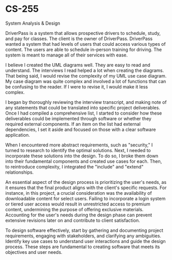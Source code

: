 # CS-255
System Analysis &amp; Design

DriverPass is a system that allows prospective drivers to schedule, study, and pay for classes. The client is the owner of DriverPass. 
DriverPass wanted a system that had levels of users that could access various types of content. The users are able to schedule in-person training for driving. The system is meant to manage all of their services with ease. 

I believe I created the UML diagrams well. They are easy to read and understand. The interviews I read helped a lot when creating the diagrams. That being said, I would revise the complexity of my UML use case diagram. My case diagram was quite complex and involved a lot of functions that can be confusing to the reader. If I were to revise it, I would make it less complex. 

I began by thoroughly reviewing the interview transcript, and making note of any statements that could be translated into specific project deliverables. Once I had compiled a comprehensive list, I started to consider how these deliverables could be implemented through software or whether they required external components. If an item on the list had external dependencies, I set it aside and focused on those with a clear software application.

When I encountered more abstract requirements, such as "security," I turned to research to identify the optimal solutions. Next, I needed to incorporate these solutions into the design. To do so, I broke them down into their fundamental components and created use cases for each. Then, to reintroduce complexity, I integrated the "include" and "extend" relationships.

An essential aspect of the design process is prioritizing the user's needs, as it ensures that the final product aligns with the client's specific requests. For instance, in this project, a crucial consideration was the availability of downloadable content for select users. Failing to incorporate a login system or tiered user access would result in unrestricted access to premium content, undermining the purpose of offering exclusive materials. Accounting for the user's needs during the design phase can prevent extensive revisions later on and contribute to client satisfaction.

To design software effectively, start by gathering and documenting project requirements, engaging with stakeholders, and clarifying any ambiguities. Identify key use cases to understand user interactions and guide the design process. These steps are fundamental to creating software that meets its objectives and user needs.
